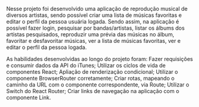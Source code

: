   Nesse projeto foi desenvolvido uma aplicação de reprodução musical de diversos artistas, sendo possível criar uma lista de músicas favoritas e editar o perfil da pessoa usuária logada. Sendo assim, na aplicação é possível fazer login, pesquisar por bandas/artistas, listar os álbums dos artistas pesquisados, reproduzir uma prévia das músicas no álbum, favoritar e desfavoritar músicas, ver a lista de músicas favoritas, ver e editar o perfil da pessoa logada.
  
  As habilidades desenvolvidas ao longo do projeto foram: Fazer requisições e consumir dados da API do iTunes; Utilizar os ciclos de vida de componentes React; Apliação de renderização condicional; Utilizar o componente BrowserRouter corretamente; Criar rotas, mapeando o caminho da URL com o componente correspondente, via Route; Utilizar o Switch do React Router; Criar links de navegação na aplicação com o componente Link.
